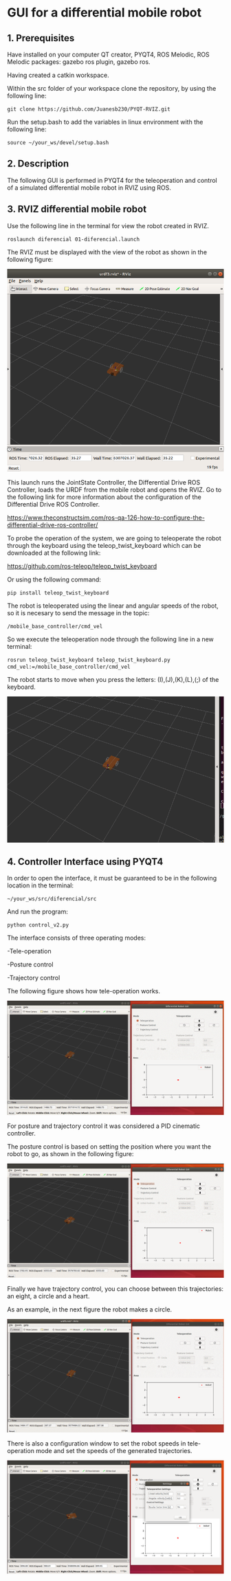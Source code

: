 # GUI for a differential mobile robot

## 1. Prerequisites

Have installed on your computer QT creator, PYQT4, ROS Melodic, ROS Melodic packages: gazebo ros plugin, gazebo ros.

Having created a catkin workspace.

Within the src folder of your workspace clone the repository, by using the following line:

    git clone https://github.com/Juanesb230/PYQT-RVIZ.git

Run the setup.bash to add the variables in linux environment with the following line:

    source ~/your_ws/devel/setup.bash

## 2. Description

The following GUI is performed in PYQT4 for the teleoperation and control of a simulated differential mobile robot in RVIZ using ROS.

## 3. RVIZ differential mobile robot

Use the following line in the terminal for view the robot created in RVIZ.

    roslaunch diferencial 01-diferencial.launch

The RVIZ must be displayed with the view of the robot as shown in the following figure:

![RVIZ Robot](images/rviz_robot.png)

This launch runs the JointState Controller, the Differential Drive ROS Controller, loads the URDF from the mobile robot and opens the RVIZ. Go to the following link for more information about the configuration of the Differential Drive ROS Controller.

<https://www.theconstructsim.com/ros-qa-126-how-to-configure-the-differential-drive-ros-controller/>

To probe the operation of the system, we are going to teleoperate the robot through the keyboard using the teleop_twist_keyboard which can be downloaded at the following link:

<https://github.com/ros-teleop/teleop_twist_keyboard>

Or using the following command:

    pip install teleop_twist_keyboard

The robot is teleoperated using the linear and angular speeds of the robot, so it is necesary to send the message in the topic:

    /mobile_base_controller/cmd_vel 

So we execute the teleoperation node through the following line in a new terminal:

    rosrun teleop_twist_keyboard teleop_twist_keyboard.py cmd_vel:=/mobile_base_controller/cmd_vel

The robot starts to move when you press the letters: (I),(J),(K),(L),(;) of the keyboard.

![Teleop move](images/teleop.gif)

## 4. Controller Interface using PYQT4

In order to open the interface, it must be guaranteed to be in the following location in the terminal:

    ~/your_ws/src/diferencial/src  

And run the program:

    python control_v2.py

The interface consists of three operating modes:

-Tele-operation

-Posture control

-Trajectory control

The following figure shows how tele-operation works.

![GUI_Teleop](images/GUI_Teleop.gif)

For posture and trajectory control it was considered a PID cinematic controller.

The posture control is based on setting the position where you want the robot to go, as shown in the following figure:

![GUI_Posture](images/GUI_Posture.gif)

Finally we have trajectory control, you can choose between this trajectories: an eight, a circle and a heart.

As an example, in the next figure the robot makes a circle.

![GUI_Tray](images/GUI_Tray.gif)

There is also a configuration window to set the robot speeds in tele-operation mode and set the speeds of the generated trajectories.

![Settings](images/Settings.png)
